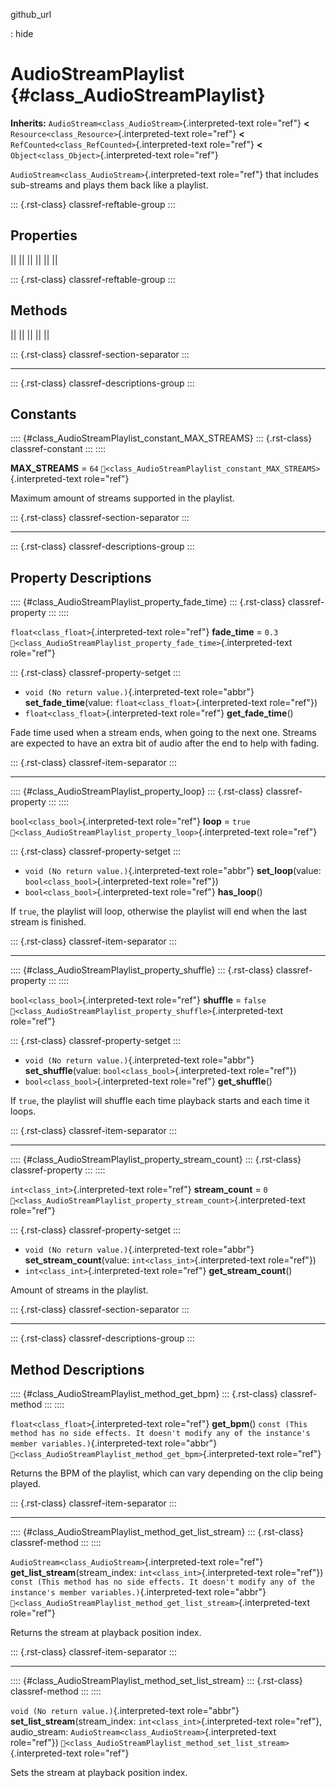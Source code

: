 github_url

:   hide

# AudioStreamPlaylist {#class_AudioStreamPlaylist}

**Inherits:** `AudioStream<class_AudioStream>`{.interpreted-text
role="ref"} **\<** `Resource<class_Resource>`{.interpreted-text
role="ref"} **\<** `RefCounted<class_RefCounted>`{.interpreted-text
role="ref"} **\<** `Object<class_Object>`{.interpreted-text role="ref"}

`AudioStream<class_AudioStream>`{.interpreted-text role="ref"} that
includes sub-streams and plays them back like a playlist.

::: {.rst-class}
classref-reftable-group
:::

## Properties

||
||
||
||
||
||

::: {.rst-class}
classref-reftable-group
:::

## Methods

||
||
||
||
||

::: {.rst-class}
classref-section-separator
:::

------------------------------------------------------------------------

::: {.rst-class}
classref-descriptions-group
:::

## Constants

:::: {#class_AudioStreamPlaylist_constant_MAX_STREAMS}
::: {.rst-class}
classref-constant
:::
::::

**MAX_STREAMS** = `64`
`🔗<class_AudioStreamPlaylist_constant_MAX_STREAMS>`{.interpreted-text
role="ref"}

Maximum amount of streams supported in the playlist.

::: {.rst-class}
classref-section-separator
:::

------------------------------------------------------------------------

::: {.rst-class}
classref-descriptions-group
:::

## Property Descriptions

:::: {#class_AudioStreamPlaylist_property_fade_time}
::: {.rst-class}
classref-property
:::
::::

`float<class_float>`{.interpreted-text role="ref"} **fade_time** = `0.3`
`🔗<class_AudioStreamPlaylist_property_fade_time>`{.interpreted-text
role="ref"}

::: {.rst-class}
classref-property-setget
:::

- `void (No return value.)`{.interpreted-text role="abbr"}
  **set_fade_time**(value: `float<class_float>`{.interpreted-text
  role="ref"})
- `float<class_float>`{.interpreted-text role="ref"} **get_fade_time**()

Fade time used when a stream ends, when going to the next one. Streams
are expected to have an extra bit of audio after the end to help with
fading.

::: {.rst-class}
classref-item-separator
:::

------------------------------------------------------------------------

:::: {#class_AudioStreamPlaylist_property_loop}
::: {.rst-class}
classref-property
:::
::::

`bool<class_bool>`{.interpreted-text role="ref"} **loop** = `true`
`🔗<class_AudioStreamPlaylist_property_loop>`{.interpreted-text
role="ref"}

::: {.rst-class}
classref-property-setget
:::

- `void (No return value.)`{.interpreted-text role="abbr"}
  **set_loop**(value: `bool<class_bool>`{.interpreted-text role="ref"})
- `bool<class_bool>`{.interpreted-text role="ref"} **has_loop**()

If `true`, the playlist will loop, otherwise the playlist will end when
the last stream is finished.

::: {.rst-class}
classref-item-separator
:::

------------------------------------------------------------------------

:::: {#class_AudioStreamPlaylist_property_shuffle}
::: {.rst-class}
classref-property
:::
::::

`bool<class_bool>`{.interpreted-text role="ref"} **shuffle** = `false`
`🔗<class_AudioStreamPlaylist_property_shuffle>`{.interpreted-text
role="ref"}

::: {.rst-class}
classref-property-setget
:::

- `void (No return value.)`{.interpreted-text role="abbr"}
  **set_shuffle**(value: `bool<class_bool>`{.interpreted-text
  role="ref"})
- `bool<class_bool>`{.interpreted-text role="ref"} **get_shuffle**()

If `true`, the playlist will shuffle each time playback starts and each
time it loops.

::: {.rst-class}
classref-item-separator
:::

------------------------------------------------------------------------

:::: {#class_AudioStreamPlaylist_property_stream_count}
::: {.rst-class}
classref-property
:::
::::

`int<class_int>`{.interpreted-text role="ref"} **stream_count** = `0`
`🔗<class_AudioStreamPlaylist_property_stream_count>`{.interpreted-text
role="ref"}

::: {.rst-class}
classref-property-setget
:::

- `void (No return value.)`{.interpreted-text role="abbr"}
  **set_stream_count**(value: `int<class_int>`{.interpreted-text
  role="ref"})
- `int<class_int>`{.interpreted-text role="ref"} **get_stream_count**()

Amount of streams in the playlist.

::: {.rst-class}
classref-section-separator
:::

------------------------------------------------------------------------

::: {.rst-class}
classref-descriptions-group
:::

## Method Descriptions

:::: {#class_AudioStreamPlaylist_method_get_bpm}
::: {.rst-class}
classref-method
:::
::::

`float<class_float>`{.interpreted-text role="ref"} **get_bpm**()
`const (This method has no side effects. It doesn't modify any of the instance's member variables.)`{.interpreted-text
role="abbr"}
`🔗<class_AudioStreamPlaylist_method_get_bpm>`{.interpreted-text
role="ref"}

Returns the BPM of the playlist, which can vary depending on the clip
being played.

::: {.rst-class}
classref-item-separator
:::

------------------------------------------------------------------------

:::: {#class_AudioStreamPlaylist_method_get_list_stream}
::: {.rst-class}
classref-method
:::
::::

`AudioStream<class_AudioStream>`{.interpreted-text role="ref"}
**get_list_stream**(stream_index: `int<class_int>`{.interpreted-text
role="ref"})
`const (This method has no side effects. It doesn't modify any of the instance's member variables.)`{.interpreted-text
role="abbr"}
`🔗<class_AudioStreamPlaylist_method_get_list_stream>`{.interpreted-text
role="ref"}

Returns the stream at playback position index.

::: {.rst-class}
classref-item-separator
:::

------------------------------------------------------------------------

:::: {#class_AudioStreamPlaylist_method_set_list_stream}
::: {.rst-class}
classref-method
:::
::::

`void (No return value.)`{.interpreted-text role="abbr"}
**set_list_stream**(stream_index: `int<class_int>`{.interpreted-text
role="ref"}, audio_stream:
`AudioStream<class_AudioStream>`{.interpreted-text role="ref"})
`🔗<class_AudioStreamPlaylist_method_set_list_stream>`{.interpreted-text
role="ref"}

Sets the stream at playback position index.
